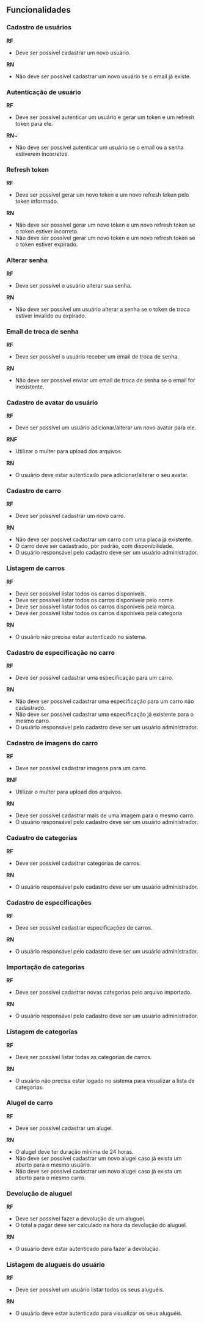 ## Funcionalidades

### Cadastro de usuários
**RF**
- Deve ser possível cadastrar um novo usuário.

**RN**
- Não deve ser possível cadastrar um novo usuário se o email já existe.

### Autenticação de usuário
**RF**
- Deve ser possível autenticar um usuário e gerar um token e um refresh token para ele.

**RN**~
- Não deve ser possível autenticar um usuário se o email ou a senha estiverem incorretos.

### Refresh token
**RF**
- Deve ser possível gerar um novo token e um novo refresh token pelo token informado.

**RN**
- Não deve ser possível gerar um novo token e um novo refresh token se o token estiver incorreto.
- Não deve ser possível gerar um novo token e um novo refresh token se o token estiver expirado.

### Alterar senha
**RF**
- Deve ser possível o usuário alterar sua senha.

**RN**
- Não deve ser possível um usuário alterar a senha se o token de troca estiver invalido ou expirado.

### Email de troca de senha
**RF**
- Deve ser possível o usuário receber um email de troca de senha.

**RN**
- Não deve ser possível enviar um email de troca de senha se o email for inexistente.

### Cadastro de avatar do usuário
**RF**
- Deve ser possível um usuário adicionar/alterar um novo avatar para ele.

**RNF**
- Utilizar o multer para upload dos arquivos.

**RN**
- O usuário deve estar autenticado para adicionar/alterar o seu avatar.

### Cadastro de carro
**RF**
- Deve ser possível cadastrar um novo carro.

**RN**
- Não deve ser possível cadastrar um carro com uma placa já existente.
- O carro deve ser cadastrado, por padrão, com disponibilidade.
- O usuário responsável pelo cadastro deve ser um usuário administrador.

### Listagem de carros
**RF**
- Deve ser possível listar todos os carros disponíveis.
- Deve ser possível listar todos os carros disponíveis pelo nome.
- Deve ser possível listar todos os carros disponíveis pela marca.
- Deve ser possível listar todos os carros disponíveis pela categoria

**RN**
- O usuário não precisa estar autenticado no sistema.

### Cadastro de especificação no carro
**RF**
- Deve ser possível cadastrar uma especificação para um carro. 

**RN**
- Não deve ser possível cadastrar uma especificação para um carro não cadastrado.
- Não deve ser possível cadastrar uma especificação já existente para o mesmo carro.
- O usuário responsável pelo cadastro deve ser um usuário administrador.

### Cadastro de imagens do carro
**RF**
- Deve ser possível cadastrar imagens para um carro.

**RNF**
- Utilizar o multer para upload dos arquivos.

**RN**
- Deve ser possível cadastrar mais de uma imagem para o mesmo carro.
- O usuário responsável pelo cadastro deve ser um usuário administrador.

### Cadastro de categorias
**RF**
- Deve ser possível cadastrar categorias de carros.

**RN**
- O usuário responsável pelo cadastro deve ser um usuário administrador.

### Cadastro de especificações
**RF**
- Deve ser possível cadastrar especificações de carros.

**RN**
- O usuário responsável pelo cadastro deve ser um usuário administrador.

### Importação de categorias
**RF**
- Deve ser possível cadastrar novas categorias pelo arquivo importado.

**RN**
- O usuário responsável pelo cadastro deve ser um usuário administrador.

### Listagem de categorias
**RF**
- Deve ser possível listar todas as categorias de carros.

**RN**
- O usuário não precisa estar logado no sistema para visualizar a lista de categorias.

### Alugel de carro
**RF**
- Deve ser possível cadastrar um alugel.

**RN**
- O alugel deve ter duração mínima de 24 horas.
- Não deve ser possível cadastrar um novo alugel caso já exista um aberto para o mesmo usuário.
- Não deve ser possível cadastrar um novo alugel caso já exista um aberto para o mesmo carro.

### Devolução de aluguel
**RF**
- Deve ser possível fazer a devolução de um aluguel.
- O total a pagar deve ser calculado na hora da devolução do aluguel.

**RN**
- O usuário deve estar autenticado para fazer a devolução.

### Listagem de alugueis do usuário
**RF** 
- Deve ser possível um usuário listar todos os seus aluguéis.

**RN**
- O usuário deve estar autenticado para visualizar os seus aluguéis.
